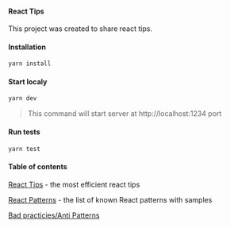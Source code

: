 #### React Tips

This project was created to share react tips.

#### Installation

```javascript
yarn install
```

#### Start localy

```javascript
yarn dev
```

> This command will start server at http://localhost:1234 port

#### Run tests

```javascript
yarn test
```

#### Table of contents

[React Tips](https://github.com/yacheckalin/react-tips/tree/master/react-tips) - the most efficient react tips

[React Patterns](https://github.com/yacheckalin/react-tips/tree/master/react-patterns) - the list of known React patterns with samples

[Bad practicies/Anti Patterns](https://github.com/yacheckalin/react-tips/tree/master/anti-patterns)
